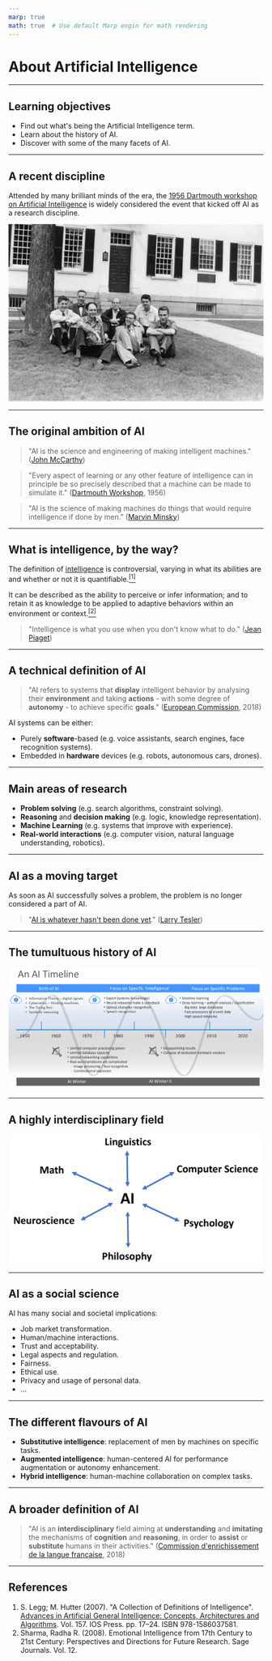 ```yaml
---
marp: true
math: true  # Use default Marp engin for math rendering
---
```


<!-- Apply header and footer to first slide only -->
<!-- _header: "[![Bordeaux INP logo](../../images/ensc_logo.jpg)](https://www.bordeaux-inp.fr)" -->
<!-- _footer: "[Baptiste Pesquet](https://www.bpesquet.fr)" -->

# About Artificial Intelligence

---

<!-- Show pagination, starting with second slide -->
<!-- paginate: true -->

## Learning objectives

- Find out what's being the Artificial Intelligence term.
- Learn about the history of AI.
- Discover with some of the many facets of AI.

---

## A recent discipline

Attended by many brilliant minds of the era, the [1956 Dartmouth workshop on Artificial Intelligence](http://jmc.stanford.edu/articles/dartmouth/dartmouth.pdf) is widely considered the event that kicked off AI as a research discipline.

[![Dartmouth workshop participants](images/dartmouth_workshop.jpg)](https://spectrum.ieee.org/dartmouth-ai-workshop)

---

## The original ambition of AI

> "AI is the science and engineering of making intelligent machines." ([John McCarthy](<https://en.wikipedia.org/wiki/John_McCarthy_(computer_scientist)>))

> "Every aspect of learning or any other feature of intelligence can in principle be so precisely described that a machine can be made to simulate it." ([Dartmouth Workshop](https://en.wikipedia.org/wiki/Dartmouth_workshop), 1956)

> "AI is the science of making machines do things that would require intelligence if done by men." ([Marvin Minsky](https://en.wikipedia.org/wiki/Marvin_Minsky))

---

## What is intelligence, by the way?

The definition of [intelligence](https://en.wikipedia.org/wiki/Intelligence) is controversial, varying in what its abilities are and whether or not it is quantifiable.[$^{[1]}$](#references)

It can be described as the ability to perceive or infer information; and to retain it as knowledge to be applied to adaptive behaviors within an environment or context.[$^{[2]}$](#references)

> "Intelligence is what you use when you don't know what to do." ([Jean Piaget](https://en.wikipedia.org/wiki/Jean_Piaget))

---

## A technical definition of AI

> "AI refers to systems that **display** intelligent behavior by analysing their **environment** and taking **actions** - with some degree of **autonomy** - to achieve specific **goals**." ([European Commission](https://ec.europa.eu/newsroom/dae/document.cfm?doc_id=51625), 2018)

AI systems can be either:

- Purely **software**-based (e.g. voice assistants, search engines, face recognition systems).
- Embedded in **hardware** devices (e.g. robots, autonomous cars, drones).

---

## Main areas of research

- **Problem solving** (e.g. search algorithms, constraint solving).
- **Reasoning** and **decision making** (e.g. logic, knowledge representation).
- **Machine Learning** (e.g. systems that improve with experience).
- **Real-world interactions** (e.g. computer vision, natural language understanding, robotics).

---

## AI as a moving target

As soon as AI successfully solves a problem, the problem is no longer considered a part of AI.

> "[AI is whatever hasn't been done yet](https://en.wikipedia.org/wiki/AI_effect)." ([Larry Tesler](https://en.wikipedia.org/wiki/Larry_Tesler))

---

## The tumultuous history of AI

[![The AI timeline](images/ai_timeline.png)](https://www.slideshare.net/dlavenda/ai-and-productivity)

---

## A highly interdisciplinary field

![AI fields](images/ai_fields.png)

---

## AI as a social science

AI has many social and societal implications:

- Job market transformation.
- Human/machine interactions.
- Trust and acceptability.
- Legal aspects and regulation.
- Fairness.
- Ethical use.
- Privacy and usage of personal data.
- ...

---

## The different flavours of AI

- **Substitutive intelligence**: replacement of men by machines on specific tasks.
- **Augmented intelligence**: human-centered AI for performance augmentation or autonomy enhancement.
- **Hybrid intelligence**: human-machine collaboration on complex tasks.

---

## A broader definition of AI

> "AI is an **interdisciplinary** field aiming at **understanding** and **imitating** the mechanisms of **cognition** and **reasoning**, in order to **assist** or **substitute** humans in their activities." ([Commission d'enrichissement de la langue française](https://fr.wikipedia.org/wiki/Commission_d%27enrichissement_de_la_langue_fran%C3%A7aise), 2018)

---

## References

1. S. Legg; M. Hutter (2007). "A Collection of Definitions of Intelligence". [Advances in Artificial General Intelligence: Concepts, Architectures and Algorithms](http://dl.acm.org/citation.cfm?id=1565458). Vol. 157. IOS Press. pp. 17–24. ISBN 978-1586037581.
1. Sharma, Radha R. (2008). Emotional Intelligence from 17th Century to 21st Century: Perspectives and Directions for Future Research. Sage Journals. Vol. 12.

